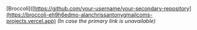 [Broccoli]([https://github.com/your-username/your-secondary-repository](https://broccoli-eh9h6edmo-alanchrissantonygmailcoms-projects.vercel.app) *(In case the primary link is unavailable)*
